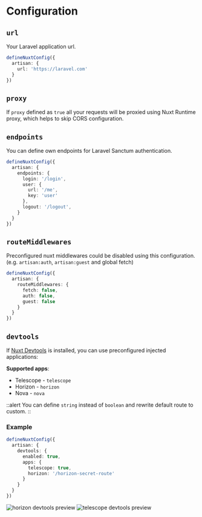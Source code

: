 # Configuration

## `url`

Your Laravel application url.

```ts [nuxt.config.ts]
defineNuxtConfig({
  artisan: {
    url: 'https://laravel.com'
  }
})
```
## `proxy`

If `proxy` defined as `true` all your requests will be proxied using Nuxt Runtime proxy, which helps to skip CORS
configuration.

## `endpoints`
You can define own endpoints for Laravel Sanctum authentication.
```ts [nuxt.config.ts]
defineNuxtConfig({
  artisan: {
    endpoints: {
      login: '/login',
      user: {
        url: '/me',
        key: 'user'
      },
      logout: '/logout',
    }
  }
})
```

## `routeMiddlewares`

Preconfigured nuxt middlewares could be disabled using this configuration. (e.g. `artisan:auth`, `artisan:guest` and
global fetch)

```ts [nuxt.config.ts]
defineNuxtConfig({
  artisan: {
    routeMiddlewares: {
      fetch: false,
      auth: false,
      guest: false
    }
  }
})
```

## `devtools`

If [Nuxt Devtools](https://github.com/nuxt/devtools) is installed, you can use preconfigured injected applications:

**Supported apps**:

* Telescope - `telescope`
* Horizon - `horizon`
* Nova - `nova`

::alert
You can define `string` instead of `boolean` and rewrite default route to custom.
::

### Example

```ts [nuxt.config.ts]
defineNuxtConfig({
  artisan: {
    devtools: {
      enabled: true,
      apps: {
        telescope: true,
        horizon: '/horizon-secret-route'
      }
    }
  }
})
```

![horizon devtools preview](/images/horizon.png)
![telescope devtools preview](/images/telescope.png)
